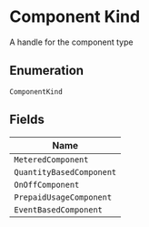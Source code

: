 
# Component Kind

A handle for the component type

## Enumeration

`ComponentKind`

## Fields

| Name |
|  --- |
| `MeteredComponent` |
| `QuantityBasedComponent` |
| `OnOffComponent` |
| `PrepaidUsageComponent` |
| `EventBasedComponent` |

